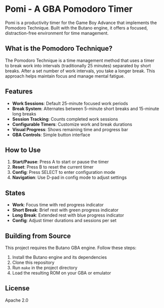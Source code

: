 # Pomi - A GBA Pomodoro Timer

Pomi is a productivity timer for the Game Boy Advance that implements the Pomodoro Technique. Built with the Butano engine, it offers a focused, distraction-free environment for time management.

## What is the Pomodoro Technique?

The Pomodoro Technique is a time management method that uses a timer to break work into intervals (traditionally 25 minutes) separated by short breaks. After a set number of work intervals, you take a longer break. This approach helps maintain focus and manage mental fatigue.

## Features

- **Work Sessions**: Default 25-minute focused work periods
- **Break System**: Alternates between 5-minute short breaks and 15-minute long breaks
- **Session Tracking**: Counts completed work sessions
- **Configurable Timers**: Customize work and break durations
- **Visual Progress**: Shows remaining time and progress bar
- **GBA Controls**: Simple button interface

## How to Use

1. **Start/Pause**: Press A to start or pause the timer
2. **Reset**: Press B to reset the current timer
3. **Config**: Press SELECT to enter configuration mode
4. **Navigation**: Use D-pad in config mode to adjust settings

## States

- **Work**: Focus time with red progress indicator
- **Short Break**: Brief rest with green progress indicator
- **Long Break**: Extended rest with blue progress indicator
- **Config**: Adjust timer durations and sessions per set

## Building from Source

This project requires the Butano GBA engine. Follow these steps:

1. Install the Butano engine and its dependencies
2. Clone this repository
3. Run `make` in the project directory
4. Load the resulting ROM on your GBA or emulator

## License

Apache 2.0
